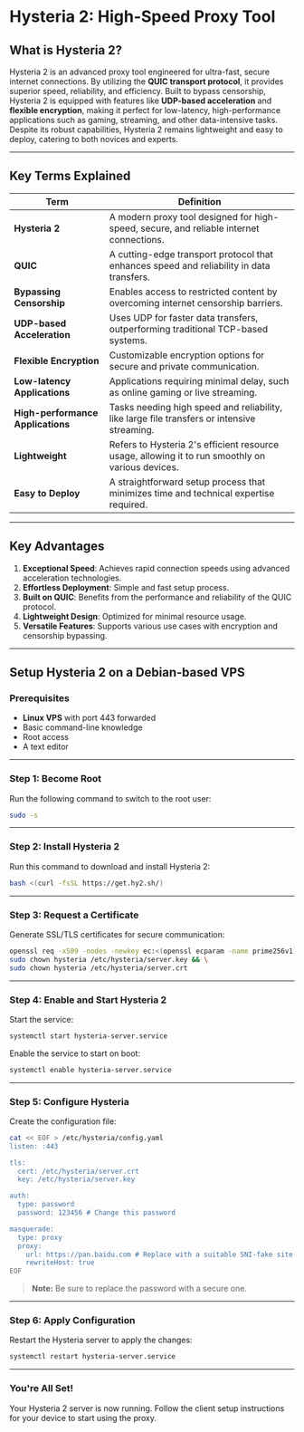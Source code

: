 
# **Hysteria 2: High-Speed Proxy Tool**

## **What is Hysteria 2?**

Hysteria 2 is an advanced proxy tool engineered for ultra-fast, secure internet connections. By utilizing the **QUIC transport protocol**, it provides superior speed, reliability, and efficiency. Built to bypass censorship, Hysteria 2 is equipped with features like **UDP-based acceleration** and **flexible encryption**, making it perfect for low-latency, high-performance applications such as gaming, streaming, and other data-intensive tasks. Despite its robust capabilities, Hysteria 2 remains lightweight and easy to deploy, catering to both novices and experts.

---

## **Key Terms Explained**

| **Term**                   | **Definition**                                                                                                                                              |
|----------------------------|--------------------------------------------------------------------------------------------------------------------------------------------------------------|
| **Hysteria 2**             | A modern proxy tool designed for high-speed, secure, and reliable internet connections.                                                                      |
| **QUIC**                   | A cutting-edge transport protocol that enhances speed and reliability in data transfers.                                                                     |
| **Bypassing Censorship**   | Enables access to restricted content by overcoming internet censorship barriers.                                                                             |
| **UDP-based Acceleration** | Uses UDP for faster data transfers, outperforming traditional TCP-based systems.                                                                             |
| **Flexible Encryption**    | Customizable encryption options for secure and private communication.                                                                                       |
| **Low-latency Applications** | Applications requiring minimal delay, such as online gaming or live streaming.                                                                             |
| **High-performance Applications** | Tasks needing high speed and reliability, like large file transfers or intensive streaming.                                                           |
| **Lightweight**            | Refers to Hysteria 2's efficient resource usage, allowing it to run smoothly on various devices.                                                             |
| **Easy to Deploy**         | A straightforward setup process that minimizes time and technical expertise required.                                                                        |

---

## **Key Advantages**

1. **Exceptional Speed**: Achieves rapid connection speeds using advanced acceleration technologies.
2. **Effortless Deployment**: Simple and fast setup process.
3. **Built on QUIC**: Benefits from the performance and reliability of the QUIC protocol.
4. **Lightweight Design**: Optimized for minimal resource usage.
5. **Versatile Features**: Supports various use cases with encryption and censorship bypassing.

---

## **Setup Hysteria 2 on a Debian-based VPS**

### **Prerequisites**
- **Linux VPS** with port 443 forwarded
- Basic command-line knowledge
- Root access
- A text editor

---

### **Step 1: Become Root**
Run the following command to switch to the root user:
```bash
sudo -s
```

---

### **Step 2: Install Hysteria 2**
Run this command to download and install Hysteria 2:
```bash
bash <(curl -fsSL https://get.hy2.sh/)
```

---

### **Step 3: Request a Certificate**
Generate SSL/TLS certificates for secure communication:
```bash
openssl req -x509 -nodes -newkey ec:<(openssl ecparam -name prime256v1) -keyout /etc/hysteria/server.key -out /etc/hysteria/server.crt -subj "/CN=https://pan.baidu.com" -days 36500 && \
sudo chown hysteria /etc/hysteria/server.key && \
sudo chown hysteria /etc/hysteria/server.crt
```

---

### **Step 4: Enable and Start Hysteria 2**

Start the service:
```bash
systemctl start hysteria-server.service
```

Enable the service to start on boot:
```bash
systemctl enable hysteria-server.service
```

---

### **Step 5: Configure Hysteria**

Create the configuration file:
```bash
cat << EOF > /etc/hysteria/config.yaml
listen: :443

tls:
  cert: /etc/hysteria/server.crt
  key: /etc/hysteria/server.key

auth:
  type: password
  password: 123456 # Change this password

masquerade:
  type: proxy
  proxy:
    url: https://pan.baidu.com # Replace with a suitable SNI-fake site
    rewriteHost: true
EOF
```

> **Note:** Be sure to replace the password with a secure one.

---

### **Step 6: Apply Configuration**

Restart the Hysteria server to apply the changes:
```bash
systemctl restart hysteria-server.service
```

---

### **You're All Set!**

Your Hysteria 2 server is now running. Follow the client setup instructions for your device to start using the proxy.
